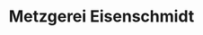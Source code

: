 ---
title: "Metzgerei Eisenschmidt"
url: /rosenbach-vogtland/metzgerei-eisenschmidt/
shop: Metzgerei
---
